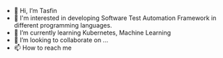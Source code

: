 - 👋 Hi, I’m Tasfin
- 👀 I'm interested in developing Software Test Automation Framework in different programming languages.
- 🌱 I’m currently learning Kubernetes, Machine Learning 
- 💞️ I’m looking to collaborate on ...
- 📫 How to reach me 

<!---
atasfin/atasfin is a ✨ special ✨ repository because its `README.md` (this file) appears on your GitHub profile.
You can click the Preview link to take a look at your changes.
--->
